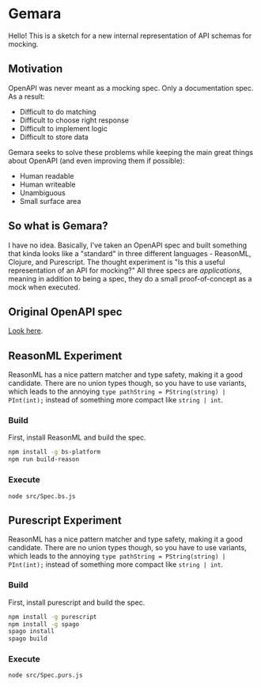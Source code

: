 # Gemara

Hello!
This is a sketch for a new internal representation of API schemas for mocking.

## Motivation

OpenAPI was never meant as a mocking spec. Only a documentation spec. As a result:

- Difficult to do matching
- Difficult to choose right response
- Difficult to implement logic
- Difficult to store data

Gemara seeks to solve these problems while keeping the main great things about OpenAPI (and even improving them if possible):

- Human readable
- Human writeable
- Unambiguous
- Small surface area

## So what is Gemara?

I have no idea. Basically, I've taken an OpenAPI spec and built something that kinda looks like a "standard" in three different languages - ReasonML, Clojure, and Purescript.  The thought experiment is "Is this a useful representation of an API for mocking?"  All three specs are *applications*, meaning in addition to being a spec, they do a small proof-of-concept as a mock when executed.

## Original OpenAPI spec

[Look here](./src/index.yml).

## ReasonML Experiment

ReasonML has a nice pattern matcher and type safety, making it a good candidate. There are no union types though, so you have to use variants, which leads to the annoying `type pathString = PString(string) | PInt(int);` instead of something more compact like `string | int`.

### Build

First, install ReasonML and build the spec.

```bash
npm install -g bs-platform
npm run build-reason
```

### Execute

```
node src/Spec.bs.js
```

## Purescript Experiment

ReasonML has a nice pattern matcher and type safety, making it a good candidate. There are no union types though, so you have to use variants, which leads to the annoying `type pathString = PString(string) | PInt(int);` instead of something more compact like `string | int`.

### Build

First, install purescript and build the spec.

```bash
npm install -g purescript
npm install -g spago
spago install
spago build
```

### Execute

```
node src/Spec.purs.js   
```

